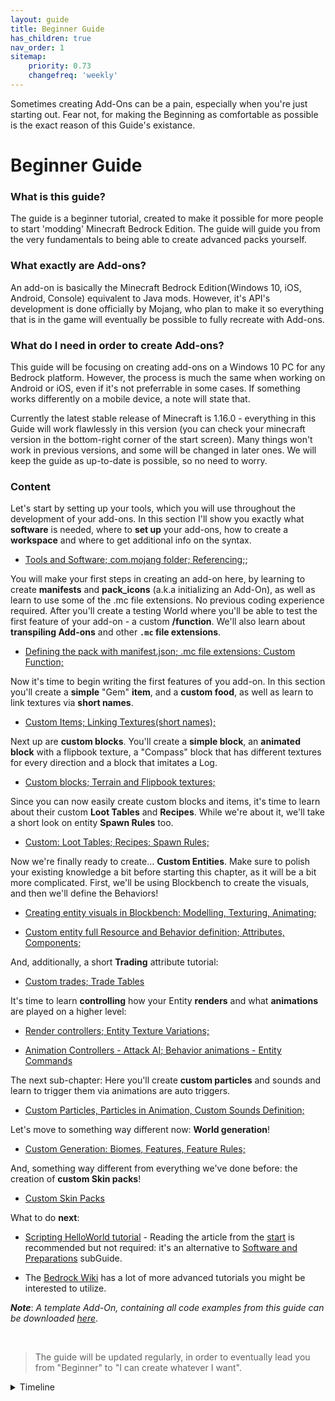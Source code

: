 ```yaml
---
layout: guide
title: Beginner Guide
has_children: true
nav_order: 1
sitemap:
    priority: 0.73
    changefreq: 'weekly'
---
```


Sometimes creating Add-Ons can be a pain, especially when you're just starting out. Fear not, for making the Beginning as comfortable as possible is the exact reason of this Guide's existance.

# Beginner Guide

### **What is this guide?**
The guide is a beginner tutorial, created to make it possible for more people to start 'modding' Minecraft Bedrock Edition. The guide will guide you from the very fundamentals to being able to create advanced packs yourself.

### **What exactly are Add-ons?**
An add-on is basically the Minecraft Bedrock Edition(Windows 10, iOS, Android, Console) equivalent to Java mods. However, it's API's development is done officially by Mojang, who plan to make it so everything that is in the game will eventually be possible to fully recreate with Add-ons.   

### **What do I need in order to create Add-ons?**
This guide will be focusing on creating add-ons on a Windows 10 PC for any Bedrock platform. However, the process is much the same when working on Android or iOS, even if it's not preferrable in some cases. If something works differently on a mobile device, a note will state that.


Currently the latest stable release of Minecraft is 1.16.0 - everything in this Guide will work flawlessly in this version (you can check your minecraft version in the bottom-right corner of the start screen). Many things won't work in previous versions, and some will be changed in later ones. We will keep the guide as up-to-date is possible, so no need to worry.


### Content
Let's start by setting up your tools, which you will use throughout the development of your add-ons. In this section I'll show you exactly what **software** is needed, where to **set up** your add-ons, how to create a **workspace** and where to get additional info on the syntax.

- [Tools and Software; com.mojang folder; Referencing;](/guide/software-preparation.html);

You will make your first steps in creating an add-on here, by learning to create **manifests** and **pack_icons** (a.k.a initializing an Add-On), as well as learn to use some of the .mc file extensions. No previous coding experience required. After you'll create a testing World where you'll be able to test the first feature of your add-on - a custom **/function**. We'll also learn about **transpiling Add-ons** and other **`.mc` file extensions**.

- [Defining the pack with manifest.json; .mc file extensions; Custom Function;](/guide/manifest-function-extension.html)

Now it's time to begin writing the first features of you add-on. In this section you'll create a **simple** "Gem" **item**, and a **custom food**, as well as learn to link textures via **short names**.

- [Custom Items; Linking Textures(short names); ](/guide/custom-items.html)

Next up are **custom blocks**. You'll create a **simple block**, an **animated block** with a flipbook texture, a "Compass" block that has different textures for every direction and a block that imitates a Log.

- [Custom blocks; Terrain and Flipbook textures;](/guide/custom-blocks.html)

Since you can now easily create custom blocks and items, it's time to learn about their custom **Loot Tables** and **Recipes**. While we're about it, we'll take a short look on entity **Spawn Rules** too.

- [Custom: Loot Tables; Recipes; Spawn Rules;](/guide/loot_tables-recipes-spawn_rules.html)

Now we're finally ready to create... **Custom Entities**. Make sure to polish your existing knowledge a bit before starting this chapter, as it will be a bit more complicated. First, we'll be using Blockbench to create the visuals, and then we'll define the Behaviors!

 - [Creating entity visuals in Blockbench: Modelling, Texturing, Animating;](/guide/creating-entity-visuals.html)

 - [Custom entity full Resource and Behavior definition; Attributes, Components;](/guide/custom-entity-full.html)

 And, additionally, a short **Trading** attribute tutorial:

 - [Custom trades; Trade Tables](/guide/custom_trades.html)

It's time to learn **controlling** how your Entity **renders** and what **animations** are played on a higher level:

 - [Render controllers; Entity Texture Variations;](/guide/render-controllers.html)

 - [Animation Controllers - Attack AI; Behavior animations - Entity Commands](/guide/animation-controllers.html)

The next sub-chapter: Here you'll create **custom particles** and sounds and learn to trigger them via animations are auto triggers.

 - [Custom Particles, Particles in Animation, Custom Sounds Definition;](/guide/custom-particles.html)

Let's move to something way different now: **World generation**!

 - [Custom Generation: Biomes, Features, Feature Rules;](/guide/custom-generation.html)


And, something way different from everything we've done before: the creation of **custom Skin packs**!

- [Custom Skin Packs](/guide/custom-skin-packs.html)

What to do **next**:
 - [Scripting HelloWorld tutorial](/scripting/hello-world-tutorial.html#manifestjson) - Reading the article from the [start](/scripting/hello-world-tutorial.html) is recommended but not required: it's an alternative to [Software and Preparations](/guide/software-preparation.html) subGuide.

- The [Bedrock Wiki](https://wiki.bedrock.dev) has a lot of more advanced tutorials you might be interested to utilize.


__*Note*__: *A template Add-On, containing all code examples from this guide can be downloaded [here](https://github.com/SirLich/bedrock-wiki/tree/gh-pages/assets/guide/template_packs)*.



<br>

> The guide will be updated regularly, in order to eventually lead you from "Beginner" to "I can create whatever I want".

<!-- *Currently the guide is being ported from guide.bedrock.dev to wiki.bedrock.dev/guide/. All help is greatly appreciated. Once the exiting subpages are migrated, guide.bedrock.dev will start pointing to the new directory. -->



<details> <!--Insited to keep-->
  <summary>Timeline</summary>

- 13.04.2020: The guide has been originally written and published by *KaiFireborn*#1551 on Discord [here](https://sites.google.com/view/mcbe-add-on-tutorial/-?authuser=0).
 - 04.05.2020: Accessible by the domain/link [`guide.bedrock.dev`](https://guide.bedrock.dev) thanks to *destruc7i0n*.
 - 09.23.2020: Migration/porting of the Guide to the Wiki agreed upon and started with *SirLich*. Maintanence of the original website discountinued.
 - 18.10.2020: Migration officially finished mostly thanks to *ckhrysze* and *KaiFireborn*. 
 Currently, the Guide is fully OSS and accepting contributions from *you*.

 <!-- The Guide has been originally written by KaiFireborn#1551 on Discord [here](https://sites.google.com/view/mcbe-add-on-tutorial/-?authuser=0), which was previosuly accessible by the subdomain of this subsite, `guide.bedrock.dev` and it's maintanance is discountinued. Instead, the Guide is now OOS and being [ported] maintained by the Bedrock Wiki community. -->
</details>
